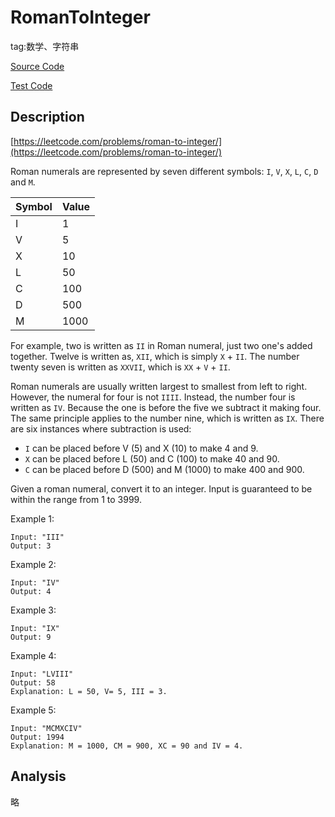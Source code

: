 # RomanToInteger #

tag:数学、字符串

[Source Code](RomanToInteger.java)

[Test Code](RomanToIntegerTest.java)

## Description

[https://leetcode.com/problems/roman-to-integer/](https://leetcode.com/problems/roman-to-integer/)

Roman numerals are represented by seven different symbols: `I`, `V`, `X`, `L`, `C`, `D` and `M`.

Symbol|Value
---|---
I|1
V|5
X|10
L|50
C|100
D|500
M|1000

For example, two is written as `II` in Roman numeral, just two one's added together. Twelve is written as, `XII`, which is simply `X` + `II`. The number twenty seven is written as `XXVII`, which is `XX` + `V` + `II`.

Roman numerals are usually written largest to smallest from left to right. However, the numeral for four is not `IIII`. Instead, the number four is written as `IV`. Because the one is before the five we subtract it making four. The same principle applies to the number nine, which is written as `IX`. There are six instances where subtraction is used:

- `I` can be placed before V (5) and X (10) to make 4 and 9.
- `X` can be placed before L (50) and C (100) to make 40 and 90.
- `C` can be placed before D (500) and M (1000) to make 400 and 900.

Given a roman numeral, convert it to an integer. Input is guaranteed to be within the range from 1 to 3999.

Example 1:

	Input: "III"
	Output: 3

Example 2:

	Input: "IV"
	Output: 4

Example 3:

	Input: "IX"
	Output: 9

Example 4:

	Input: "LVIII"
	Output: 58
	Explanation: L = 50, V= 5, III = 3.

Example 5:

	Input: "MCMXCIV"
	Output: 1994
	Explanation: M = 1000, CM = 900, XC = 90 and IV = 4.

## Analysis

略